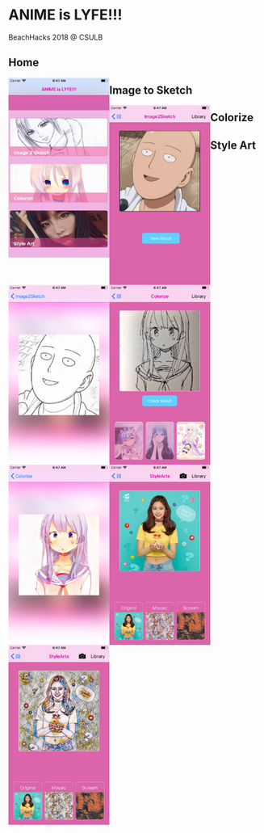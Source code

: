 # ANIME is LYFE!!!
BeachHacks 2018 @ CSULB


## Home

<img align="left" src="https://github.com/ZhipengMei/Animei_AI/blob/master/img/screenshot/1.png" width="200">

## Image to Sketch

<img align="left" src="https://github.com/ZhipengMei/Animei_AI/blob/master/img/screenshot/2.png" width="200">
<img align="left" src="https://github.com/ZhipengMei/Animei_AI/blob/master/img/screenshot/3.png" width="200">

## Colorize

<img align="left" src="https://github.com/ZhipengMei/Animei_AI/blob/master/img/screenshot/4.png" width="200">
<img align="left" src="https://github.com/ZhipengMei/Animei_AI/blob/master/img/screenshot/5.png" width="200">

## Style Art

<img align="left" src="https://github.com/ZhipengMei/Animei_AI/blob/master/img/screenshot/6.png" width="200">
<img align="left" src="https://github.com/ZhipengMei/Animei_AI/blob/master/img/screenshot/7.png" width="200">

<img align="left" src="" width="200">



